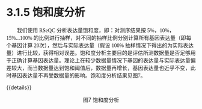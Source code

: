 # 3.1.5 饱和度分析

<font face="微软雅黑" >&emsp;&emsp;我们使用 RSeQC 分析表达量饱和度，即：对测序结果按 5%，10%，15%...100% 的比例进行抽样，对不同的抽样比例分别计算所有基因表达量（即每个基因计算 20次），然后与实际表达量（假设 100% 抽样情况下得出的为实际表达量）进行比较，获得相对误差。饱和度分析主要目的是评估所测数据量是否足够用于正确计算基因表达量。理论上在较少数据量情况下基因的表达量与实际表达量偏差较大，而当数据量达到饱和阈值后，数据量再增长，基因表达量也近乎不变，此时基因表达量不再受数据量的影响。饱和度分析结果见图7。</font><br />


{{details}}
<center>图7 饱和度分析</center>